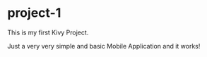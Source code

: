 # project-1

This is my first Kivy Project.

Just a very very simple and basic Mobile Application and it works!
